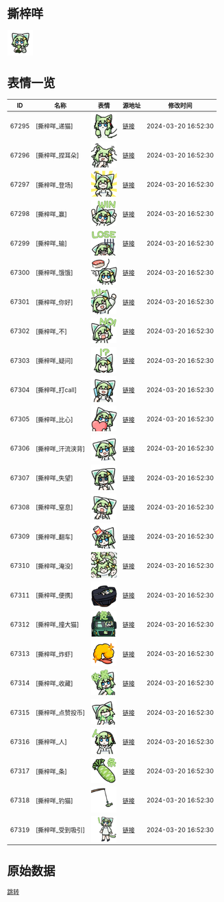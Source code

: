 # 撕梓咩

<img src="./cover.png" height="60" alt="cover" />

# 表情一览

|ID|名称|表情|源地址|修改时间|
|----|----|----|----|----|
|67295|[撕梓咩_递猫]|<img src="./pic/067295_%5B撕梓咩_递猫%5D.png" height="60" alt="递猫"/>|[链接](https://i0.hdslb.com/bfs/garb/3285eddfcc465b835b29592ce37d23b5e74154a4.png)|2024-03-20 16:52:30|
|67296|[撕梓咩_捏耳朵]|<img src="./pic/067296_%5B撕梓咩_捏耳朵%5D.png" height="60" alt="捏耳朵"/>|[链接](https://i0.hdslb.com/bfs/garb/ecca8cb58729b15ab27b748aa973ceb91f2a79eb.png)|2024-03-20 16:52:30|
|67297|[撕梓咩_登场]|<img src="./pic/067297_%5B撕梓咩_登场%5D.png" height="60" alt="登场"/>|[链接](https://i0.hdslb.com/bfs/garb/cd8191eedf74cb7ce51f0d70f85376f155f76f6b.png)|2024-03-20 16:52:30|
|67298|[撕梓咩_赢]|<img src="./pic/067298_%5B撕梓咩_赢%5D.png" height="60" alt="赢"/>|[链接](https://i0.hdslb.com/bfs/garb/dba9a82411ce4aebc94a09d3b9ab5d5cf7759806.png)|2024-03-20 16:52:30|
|67299|[撕梓咩_输]|<img src="./pic/067299_%5B撕梓咩_输%5D.png" height="60" alt="输"/>|[链接](https://i0.hdslb.com/bfs/garb/a854a9305f9e7c7e5a0369491acdb072f612bcec.png)|2024-03-20 16:52:30|
|67300|[撕梓咩_饿饿]|<img src="./pic/067300_%5B撕梓咩_饿饿%5D.png" height="60" alt="饿饿"/>|[链接](https://i0.hdslb.com/bfs/garb/2517504fb617689f41f259a94f185878b998dba8.png)|2024-03-20 16:52:30|
|67301|[撕梓咩_你好]|<img src="./pic/067301_%5B撕梓咩_你好%5D.png" height="60" alt="你好"/>|[链接](https://i0.hdslb.com/bfs/garb/1bf04c76cdceb23ea1d5da6887ee137785cab122.png)|2024-03-20 16:52:30|
|67302|[撕梓咩_不]|<img src="./pic/067302_%5B撕梓咩_不%5D.png" height="60" alt="不"/>|[链接](https://i0.hdslb.com/bfs/garb/59e4611079594fdd517b78c323fb9fdf085f8aa7.png)|2024-03-20 16:52:30|
|67303|[撕梓咩_疑问]|<img src="./pic/067303_%5B撕梓咩_疑问%5D.png" height="60" alt="疑问"/>|[链接](https://i0.hdslb.com/bfs/garb/2e72b46f56af128b4d528952bce87c669e48cfe4.png)|2024-03-20 16:52:30|
|67304|[撕梓咩_打call]|<img src="./pic/067304_%5B撕梓咩_打call%5D.png" height="60" alt="打call"/>|[链接](https://i0.hdslb.com/bfs/garb/1a115e820e33a998e84b1e061ebd863d588f0d5d.png)|2024-03-20 16:52:30|
|67305|[撕梓咩_比心]|<img src="./pic/067305_%5B撕梓咩_比心%5D.png" height="60" alt="比心"/>|[链接](https://i0.hdslb.com/bfs/garb/10e8f6033414dbee07188513467c4c1b8fb50590.png)|2024-03-20 16:52:30|
|67306|[撕梓咩_汗流浃背]|<img src="./pic/067306_%5B撕梓咩_汗流浃背%5D.png" height="60" alt="汗流浃背"/>|[链接](https://i0.hdslb.com/bfs/garb/758e751158143446b3ec4cea3d349d190e7bc7f5.png)|2024-03-20 16:52:30|
|67307|[撕梓咩_失望]|<img src="./pic/067307_%5B撕梓咩_失望%5D.png" height="60" alt="失望"/>|[链接](https://i0.hdslb.com/bfs/garb/f84f11f2dac7e1a9ba7ce2a36f893a93c007266a.png)|2024-03-20 16:52:30|
|67308|[撕梓咩_窒息]|<img src="./pic/067308_%5B撕梓咩_窒息%5D.png" height="60" alt="窒息"/>|[链接](https://i0.hdslb.com/bfs/garb/e041e81de0963bbc065236ad4e8a6b3573e5033d.png)|2024-03-20 16:52:30|
|67309|[撕梓咩_翻车]|<img src="./pic/067309_%5B撕梓咩_翻车%5D.png" height="60" alt="翻车"/>|[链接](https://i0.hdslb.com/bfs/garb/f3249e71db0ddb28031297f3fb224aee4b351757.png)|2024-03-20 16:52:30|
|67310|[撕梓咩_淹没]|<img src="./pic/067310_%5B撕梓咩_淹没%5D.png" height="60" alt="淹没"/>|[链接](https://i0.hdslb.com/bfs/garb/01f976ed3e71301ee9f8861f44e2f04d9f1acda2.png)|2024-03-20 16:52:30|
|67311|[撕梓咩_便携]|<img src="./pic/067311_%5B撕梓咩_便携%5D.png" height="60" alt="便携"/>|[链接](https://i0.hdslb.com/bfs/garb/bb45aa3c6e82ba849179efc5f8f53abb7931d987.png)|2024-03-20 16:52:30|
|67312|[撕梓咩_撞大猫]|<img src="./pic/067312_%5B撕梓咩_撞大猫%5D.png" height="60" alt="撞大猫"/>|[链接](https://i0.hdslb.com/bfs/garb/329343ca7903d17eff9c662e0f41957118a57d47.png)|2024-03-20 16:52:30|
|67313|[撕梓咩_炸虾]|<img src="./pic/067313_%5B撕梓咩_炸虾%5D.png" height="60" alt="炸虾"/>|[链接](https://i0.hdslb.com/bfs/garb/9ac171b0293d50cbfb6858b19151d349376a834e.png)|2024-03-20 16:52:30|
|67314|[撕梓咩_收藏]|<img src="./pic/067314_%5B撕梓咩_收藏%5D.png" height="60" alt="收藏"/>|[链接](https://i0.hdslb.com/bfs/garb/9ad4f829d09f02ae1e12f221960f95cc51f63e0e.png)|2024-03-20 16:52:30|
|67315|[撕梓咩_点赞投币]|<img src="./pic/067315_%5B撕梓咩_点赞投币%5D.png" height="60" alt="点赞投币"/>|[链接](https://i0.hdslb.com/bfs/garb/17b71726af3721782f952033435eb0f8cf1e57ce.png)|2024-03-20 16:52:30|
|67316|[撕梓咩_人]|<img src="./pic/067316_%5B撕梓咩_人%5D.png" height="60" alt="人"/>|[链接](https://i0.hdslb.com/bfs/garb/e0480526fc267af94845b93b6e921471efdc74f8.png)|2024-03-20 16:52:30|
|67317|[撕梓咩_条]|<img src="./pic/067317_%5B撕梓咩_条%5D.png" height="60" alt="条"/>|[链接](https://i0.hdslb.com/bfs/garb/098db04a343601954080f11e8f1a539647150f21.png)|2024-03-20 16:52:30|
|67318|[撕梓咩_钓猫]|<img src="./pic/067318_%5B撕梓咩_钓猫%5D.png" height="60" alt="钓猫"/>|[链接](https://i0.hdslb.com/bfs/garb/6766e3993e4f0c09d92f4ae2df32850f9f9f6e2c.png)|2024-03-20 16:52:30|
|67319|[撕梓咩_受到吸引]|<img src="./pic/067319_%5B撕梓咩_受到吸引%5D.png" height="60" alt="受到吸引"/>|[链接](https://i0.hdslb.com/bfs/garb/4273a2236341ca59f644c189368d05b4e4fde464.png)|2024-03-20 16:52:30|

# 原始数据

[跳转](./raw.json)

